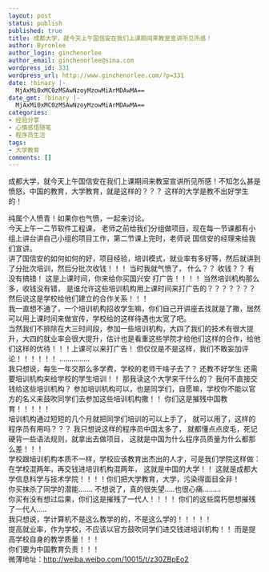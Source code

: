 ```yaml
---
layout: post
status: publish
published: true
title: 成都大学，就今天上午国信安在我们上课期间来教室宣讲所见所感！
author: Byronlee
author_login: ginchenorlee
author_email: ginchenorlee@sina.com
wordpress_id: 331
wordpress_url: http://www.ginchenorlee.com/?p=331
date: !binary |-
  MjAxMi0xMC0zMSAwNzoyMzowMiArMDAwMA==
date_gmt: !binary |-
  MjAxMi0xMC0zMSAwNzoyMzowMiArMDAwMA==
categories:
- 经验分享
- 心情感悟随笔
- 程序员生活
tags:
- 大学教育
comments: []
---
```

<p>成都大学，就今天上午国信安在我们上课期间来教室宣讲所见所感！不知怎么甚是愤怒，中国的教育，大学教育，就是这样的？？？ 这样的大学是教不出好学生的！</p>
<div></div>
<div>纯属个人愤青！如果你也气愤，一起来讨论。</div>
<div>今天上午一二节软件工程课， 老师之前给我们分组做项目，现在每一节课都有小组上讲台讲自己小组的项目工作，第二节课上完时，老师说 国信安的经理来给我们宣讲。</div>
<div>讲了国信安的如何如何的好，项目经验，培训模式，就业率有多好等，然后就讲到了分批次培训，然后分批次收钱！！！ 当时我就气愤了， 什么？？ 收钱？？ 有没有搞错！ 这是上课时间，你来给你买国兴安 打广告！！！！ 当然培训机构那么多，收钱没有错， 是谁允许这些培训机构用上课时间来打广告的？？？？？？？ 然后说这是学校给他们建立的合作关系！！！</div>
<div>我一直想不通了，一个培训机构招收学生嘛，你们自己开讲座去找就是了撒，居然可以用上课时间来做宣传，学校给的这样待遇也太宽了吧。</div>
<div>当然我们不排除在大三时间段，参加一些培训机构，大四了我们的技术有很大提升，大四的就业率会很大提升，估计也是看重这些学院才给他们这样的合作，给他们这样的优待！！！上课可以来打广告！ 但仅仅是不是这样，我们不敢妄加评论！！！！！！ ...............</div>
<div>我只想说，每生一年交那么多学费，学校的老师干啥子去了？ 还教不好学生 还需要培训机构来给学校的学生培训！！ 那我读这个大学来干什么的？ 我何不直接交钱给这些培训机构？ 参加培训机构可以，也是同学们，自愿嘛，学校你不能以官方的名义来鼓吹同学们去参加这些培训机构撒！！ 你们这是摧残中国教育！！！！！</div>
<div>培训机构通过短短的几个月就把同学们培训的可以上手了， 就可以用了，这样的程序员有用吗？？？ 我只想说这样的程序员中国太多了， 就都懂点点皮毛，死记硬背一些语法规则，就拿出去做项目， 这就是中国为什么程序员质量为什么都那么差！！！</div>
<div>学校跟培训机构本质不一样，学校应该教育出杰出的人才，可是我们学院这样做：在学校混两年，再交钱进培训机构混两年， 这就是中国的大学！！ 这就是成都大学信息科学与技术学院！！！！你们把大学教育，大学，污染得面目全非！</div>
<div>你买抹杀了同学的潜能....... 不想说了，真的很失望.....也很心痛.........</div>
<div>你买有没有想过后果，你们这是摧残了一代人！！！！ 你们的这些腐朽思想摧残了一代人.....</div>
<div>我只想说，学计算机不是这么教学的的，不是这么学的！！！！！</div>
<div>提高就业率，作为学校，不应该以官方鼓吹同学们进交钱进培训机构！！ 而是提高学校自身的教学质量！！！</div>
<div>你们要为中国教育负责！！！</div>
<div></div>
<div>微薄地址：<a href="http://weiba.weibo.com/10015/t/z30ZBpEo2">http://weiba.weibo.com/10015/t/z30ZBpEo2</a></div>
